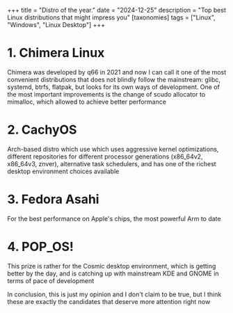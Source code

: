 +++
title = "Distro of the year."
date = "2024-12-25"
description = "Top best Linux distributions that might impress you"
[taxonomies]
tags = ["Linux", "Windows", "Linux Desktop"]
+++

# 1. Chimera Linux 

Chimera was developed by q66 in 2021 and now I can call it one of the most convenient distributions that does not blindly follow the mainstream: glibc, systemd, btrfs, flatpak, but looks for its own ways of development. One of the most important improvements is the change of scudo allocator to mimalloc, which allowed to achieve better performance

# 2. CachyOS

Arch-based distro which use which uses aggressive kernel optimizations, different repositories for different processor generations (x86_64v2, x86_64v3, znver), alternative task schedulers, and has one of the richest desktop environment choices available

# 3. Fedora Asahi

For the best performance on Apple's chips, the most powerful Arm to date

# 4. POP_OS!

This prize is rather for the Cosmic desktop environment, which is getting better by the day, and is catching up with mainstream KDE and GNOME in terms of pace of development

In conclusion, this is just my opinion and I don't claim to be true, but I think these are exactly the candidates that deserve more attention right now
